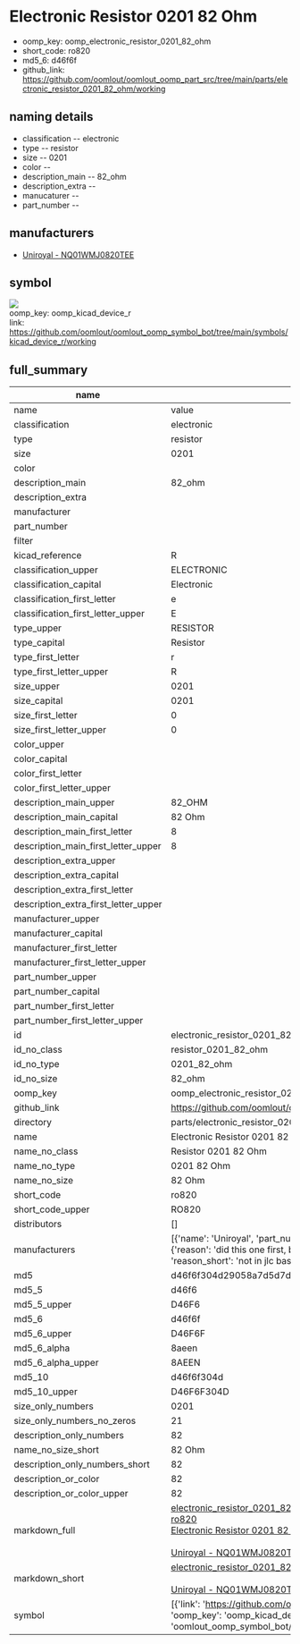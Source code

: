 # Electronic Resistor 0201 82 Ohm

  
* oomp_key: oomp_electronic_resistor_0201_82_ohm 
* short_code: ro820
* md5_6: d46f6f  
* github_link: https://github.com/oomlout/oomlout_oomp_part_src/tree/main/parts/electronic_resistor_0201_82_ohm/working  
## naming details
* classification -- electronic
* type -- resistor
* size -- 0201
* color -- 
* description_main -- 82_ohm
* description_extra -- 
* manucaturer -- 
* part_number -- 


## manufacturers
* [Uniroyal - NQ01WMJ0820TEE]()  

## symbol

![](symbol/{index}}/working/working_600.png)  
oomp_key: oomp_kicad_device_r  
link: https://github.com/oomlout/oomlout_oomp_symbol_bot/tree/main/symbols/kicad_device_r/working  


## full_summary
| name | value | 
| --- | --- | 
| name | value | 
| classification | electronic | 
| type | resistor | 
| size | 0201 | 
| color |  | 
| description_main | 82_ohm | 
| description_extra |  | 
| manufacturer |  | 
| part_number |  | 
| filter |  | 
| kicad_reference | R | 
| classification_upper | ELECTRONIC | 
| classification_capital | Electronic | 
| classification_first_letter | e | 
| classification_first_letter_upper | E | 
| type_upper | RESISTOR | 
| type_capital | Resistor | 
| type_first_letter | r | 
| type_first_letter_upper | R | 
| size_upper | 0201 | 
| size_capital | 0201 | 
| size_first_letter | 0 | 
| size_first_letter_upper | 0 | 
| color_upper |  | 
| color_capital |  | 
| color_first_letter |  | 
| color_first_letter_upper |  | 
| description_main_upper | 82_OHM | 
| description_main_capital | 82 Ohm | 
| description_main_first_letter | 8 | 
| description_main_first_letter_upper | 8 | 
| description_extra_upper |  | 
| description_extra_capital |  | 
| description_extra_first_letter |  | 
| description_extra_first_letter_upper |  | 
| manufacturer_upper |  | 
| manufacturer_capital |  | 
| manufacturer_first_letter |  | 
| manufacturer_first_letter_upper |  | 
| part_number_upper |  | 
| part_number_capital |  | 
| part_number_first_letter |  | 
| part_number_first_letter_upper |  | 
| id | electronic_resistor_0201_82_ohm | 
| id_no_class | resistor_0201_82_ohm | 
| id_no_type | 0201_82_ohm | 
| id_no_size | 82_ohm | 
| oomp_key | oomp_electronic_resistor_0201_82_ohm | 
| github_link | https://github.com/oomlout/oomlout_oomp_part_src/tree/main/parts/electronic_resistor_0201_82_ohm/working | 
| directory | parts/electronic_resistor_0201_82_ohm | 
| name | Electronic Resistor 0201 82 Ohm | 
| name_no_class | Resistor 0201 82 Ohm | 
| name_no_type | 0201 82 Ohm | 
| name_no_size | 82 Ohm | 
| short_code | ro820 | 
| short_code_upper | RO820 | 
| distributors | [] | 
| manufacturers | [{'name': 'Uniroyal', 'part_number': 'NQ01WMJ0820TEE', 'link': '', 'id': 'manufacturer_uniroyal', 'note': {'reason': 'did this one first, but not in jlc pcb basic parts and 1 percent are and they are the same price', 'reason_short': 'not in jlc basic parts'}}] | 
| md5 | d46f6f304d29058a7d5d7d9bf88b2c8c | 
| md5_5 | d46f6 | 
| md5_5_upper | D46F6 | 
| md5_6 | d46f6f | 
| md5_6_upper | D46F6F | 
| md5_6_alpha | 8aeen | 
| md5_6_alpha_upper | 8AEEN | 
| md5_10 | d46f6f304d | 
| md5_10_upper | D46F6F304D | 
| size_only_numbers | 0201 | 
| size_only_numbers_no_zeros | 21 | 
| description_only_numbers | 82 | 
| name_no_size_short | 82 Ohm | 
| description_only_numbers_short | 82 | 
| description_or_color | 82 | 
| description_or_color_upper | 82 | 
| markdown_full | [electronic_resistor_0201_82_ohm](https://github.com/oomlout/oomlout_oomp_part_src/tree/main/parts/electronic_resistor_0201_82_ohm/working)<br>[ro820](https://github.com/oomlout/oomlout_oomp_part_src/tree/main/parts/electronic_resistor_0201_82_ohm/working)<br>[Electronic Resistor 0201 82 Ohm](https://github.com/oomlout/oomlout_oomp_part_src/tree/main/parts/electronic_resistor_0201_82_ohm/working)<br><br>[Uniroyal - NQ01WMJ0820TEE- not in jlc basic parts]() [(L)  ](https://www.lcsc.com/search?q=NQ01WMJ0820TEE)[(D)  ](https://www.digikey.com/en/products?keywords=NQ01WMJ0820TEE)[(M)  ](https://www.mouser.com/Search/Refine?Keyword=NQ01WMJ0820TEE)[(N)  ](https://www.newark.com/search?st=NQ01WMJ0820TEE)[(SZ)  ](https://so.szlcsc.com/global.html?k=NQ01WMJ0820TEE)<br> | 
| markdown_short | [electronic_resistor_0201_82_ohm](https://github.com/oomlout/oomlout_oomp_part_src/tree/main/parts/electronic_resistor_0201_82_ohm/working)<br><br>[Uniroyal - NQ01WMJ0820TEE- not in jlc basic parts]() | 
| symbol | [{'link': 'https://github.com/oomlout/oomlout_oomp_symbol_bot/tree/main/symbols/kicad_device_r', 'oomp_key': 'oomp_kicad_device_r', 'directory': 'oomlout_oomp_symbol_bot/symbols/kicad_device_r//working/working.kicad_sym', 'index': 0}] | 
